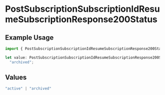 # PostSubscriptionSubscriptionIdResumeSubscriptionResponse200Status

## Example Usage

```typescript
import { PostSubscriptionSubscriptionIdResumeSubscriptionResponse200Status } from "jani-payments/models/operations";

let value: PostSubscriptionSubscriptionIdResumeSubscriptionResponse200Status =
  "archived";
```

## Values

```typescript
"active" | "archived"
```